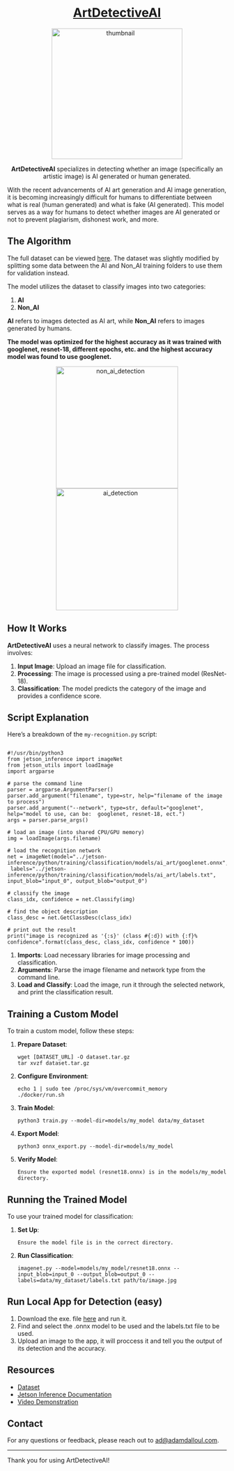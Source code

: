 <!DOCTYPE html>
<html lang="en">
<head>
    <meta charset="UTF-8">
    <meta name="viewport" content="width=device-width, initial-scale=1.0">
</head>
<body>

<h1 align="center"><b><u>ArtDetectiveAI</u></b></h1>

<p align="center">
  <img src="https://github.com/user-attachments/assets/3f5440c0-247d-49e9-9f34-6d6494668dec" width="300" height="300" alt="thumbnail">
</p>

<p align="center"><b>ArtDetectiveAI</b> specializes in detecting whether an image (specifically an artistic image) is AI generated or human generated.</p>

<p>With the recent advancements of AI art generation and AI image generation, it is becoming increasingly difficult for humans to differentiate between what is real (human generated) and what is fake (AI generated). This model serves as a way for humans to detect whether images are AI generated or not to prevent plagiarism, dishonest work, and more.</p>

<h2>The Algorithm</h2>

<p>The full dataset can be viewed <a href="https://www.kaggle.com/datasets/kausthubkannan/ai-and-human-art-classification" target="_blank">here</a>. The dataset was slightly modified by splitting some data between the AI and Non_AI training folders to use them for validation instead.</p>

<p>The model utilizes the dataset to classify images into two categories:</p>
<ol>
    <li><b>AI</b></li>
    <li><b>Non_AI</b></li>
</ol>
<p><b>AI</b> refers to images detected as AI art, while <b>Non_AI</b> refers to images generated by humans.</p>
<p><b>The model was optimized for the highest accuracy as it was trained with googlenet, resnet-18, different epochs, etc. and the highest accuracy model was found to use googlenet.</b></p>

<p align="center">
  <img src="https://github.com/user-attachments/assets/81cb3f63-68f2-4401-b1a1-8932a621e125" alt="non_ai_detection" width="280"/><br/>
  <img src="https://github.com/user-attachments/assets/dab1511e-73d8-44ed-b51c-da50aa4d0d8a" alt="ai_detection" width="280"/>
</p>



<h2>How It Works</h2>

<p><b>ArtDetectiveAI</b> uses a neural network to classify images. The process involves:</p>
<ol>
    <li><b>Input Image</b>: Upload an image file for classification.</li>
    <li><b>Processing</b>: The image is processed using a pre-trained model (ResNet-18).</li>
    <li><b>Classification</b>: The model predicts the category of the image and provides a confidence score.</li>
</ol>

<h2>Script Explanation</h2>

<p>Here’s a breakdown of the <code>my-recognition.py</code> script:</p>

<pre><code>
#!/usr/bin/python3
from jetson_inference import imageNet
from jetson_utils import loadImage
import argparse
    
# parse the command line
parser = argparse.ArgumentParser()
parser.add_argument("filename", type=str, help="filename of the image to process")
parser.add_argument("--network", type=str, default="googlenet", help="model to use, can be:  googlenet, resnet-18, ect.")
args = parser.parse_args()

# load an image (into shared CPU/GPU memory)
img = loadImage(args.filename)

# load the recognition network
net = imageNet(model="../jetson-inference/python/training/classification/models/ai_art/googlenet.onnx",
 labels="../jetson-inference/python/training/classification/models/ai_art/labels.txt", input_blob="input_0", output_blob="output_0")

# classify the image
class_idx, confidence = net.Classify(img)

# find the object description
class_desc = net.GetClassDesc(class_idx)

# print out the result
print("image is recognized as '{:s}' (class #{:d}) with {:f}% confidence".format(class_desc, class_idx, confidence * 100))
</code></pre>

<ol>
    <li><b>Imports</b>: Load necessary libraries for image processing and classification.</li>
    <li><b>Arguments</b>: Parse the image filename and network type from the command line.</li>
    <li><b>Load and Classify</b>: Load the image, run it through the selected network, and print the classification result.</li>
</ol>

<h2>Training a Custom Model</h2>

<p>To train a custom model, follow these steps:</p>

<ol>
    <li><b>Prepare Dataset</b>:
        <pre><code>wget [DATASET_URL] -O dataset.tar.gz
tar xvzf dataset.tar.gz</code></pre>
    </li>
    <li><b>Configure Environment</b>:
        <pre><code>echo 1 | sudo tee /proc/sys/vm/overcommit_memory
./docker/run.sh</code></pre>
    </li>
    <li><b>Train Model</b>:
        <pre><code>python3 train.py --model-dir=models/my_model data/my_dataset</code></pre>
    </li>
    <li><b>Export Model</b>:
        <pre><code>python3 onnx_export.py --model-dir=models/my_model</code></pre>
    </li>
    <li><b>Verify Model</b>:
        <pre><code>Ensure the exported model (resnet18.onnx) is in the models/my_model directory.</code></pre>
    </li>
</ol>

<h2>Running the Trained Model</h2>

<p>To use your trained model for classification:</p>

<ol>
    <li><b>Set Up</b>:
        <pre><code>Ensure the model file is in the correct directory.</code></pre>
    </li>
    <li><b>Run Classification</b>:
        <pre><code>imagenet.py --model=models/my_model/resnet18.onnx --input_blob=input_0 --output_blob=output_0 --labels=data/my_dataset/labels.txt path/to/image.jpg</code></pre>
    </li>
</ol>

<h2>Run Local App for Detection (easy)</h2>

1. Download the exe. file <a href="https://github.com/Adam-Dalloul/ArtDetectiveAI/raw/main/Desktop_App/AI%20Image%20Classifier.exe?download=" target="_blank">here</a> and run it.
2. Find and select the .onnx model to be used and the labels.txt file to be used.
3. Upload an image to the app, it will proccess it and tell you the output of its detection and the accuracy.

<h2>Resources</h2>

<ul>
    <li><a href="https://www.kaggle.com/datasets/kausthubkannan/ai-and-human-art-classification" target="_blank">Dataset</a></li>
    <li><a href="https://github.com/dusty-nv/jetson-inference" target="_blank">Jetson Inference Documentation</a></li>
    <li><a href="https://youtube.com/" target="_blank">Video Demonstration</a></li>
</ul>

<h2>Contact</h2>
<p>For any questions or feedback, please reach out to <a href="mailto:ad@adamdalloul.com">ad@adamdalloul.com</a>.</p>

<hr/>

<p>Thank you for using ArtDetectiveAI!</p>

</body>
</html>
